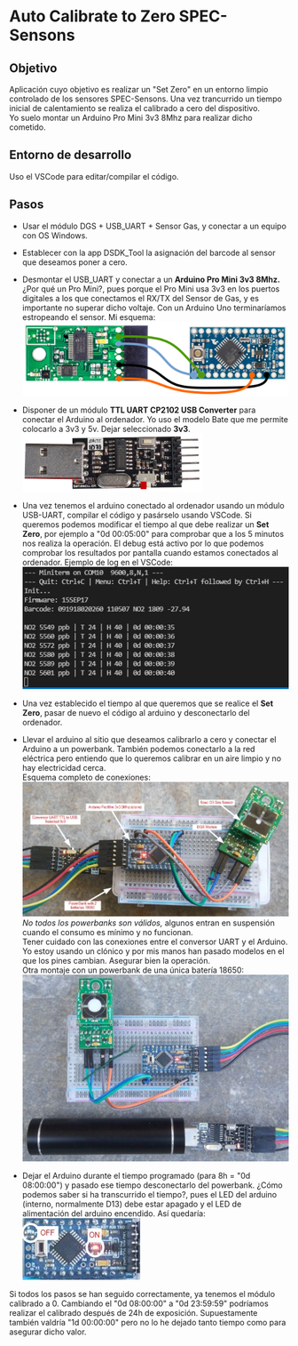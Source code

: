 # Auto Calibrate to Zero SPEC-Sensons

## Objetivo
Aplicación cuyo objetivo es realizar un "Set Zero" en un entorno limpio controlado de los sensores SPEC-Sensons. Una vez trancurrido un tiempo inicial de calentamiento se realiza el calibrado a cero del dispositivo.  
Yo suelo montar un Arduino Pro Mini 3v3 8Mhz para realizar dicho cometido.

## Entorno de desarrollo
Uso el VSCode para editar/compilar el código.

## Pasos
- Usar el módulo DGS + USB_UART + Sensor Gas, y conectar a un equipo con OS Windows.
- Establecer con la app DSDK_Tool la asignación del barcode al sensor que deseamos poner a cero.
- Desmontar el USB_UART y conectar a un **Arduino Pro Mini 3v3 8Mhz.** ¿Por qué un Pro Mini?, pues porque el Pro Mini usa 3v3 en los puertos digitales a los que conectamos el RX/TX del Sensor de Gas, y es importante no superar dicho voltaje. Con un Arduino Uno terminaríamos estropeando el sensor. Mi esquema:  
![Image of DGS with Arduino Pro Mini 3v3](./doc/images/promini_dgs_schema.png)  

- Disponer de un módulo **TTL UART CP2102 USB Converter** para conectar el Arduino al ordenador. Yo uso el modelo Bate que me permite colocarlo a 3v3 y 5v. Dejar seleccionado **3v3**.  
![Image of UART USB TTL CP2102](./doc/images/bate_uart.png)  

- Una vez tenemos el arduino conectado al ordenador usando un módulo USB-UART, compilar el código y pasárselo usando VSCode. Si queremos podemos modificar el tiempo al que debe realizar un **Set Zero**, por ejemplo a "0d 00:05:00" para comprobar que a los 5 minutos nos realiza la operación. El debug está activo por lo que podemos comprobar los resultados por pantalla cuando estamos conectados al ordenador. Ejemplo de log en el VSCode:  
![Log en Vscode](./doc/images/sample_debug_init_getdata.jpg)  

- Una vez establecido el tiempo al que queremos que se realice el **Set Zero**, pasar de nuevo el código al arduino y desconectarlo del ordenador.

- Llevar el arduino al sitio que deseamos calibrarlo a cero y conectar el Arduino a un powerbank. También podemos conectarlo a la red eléctrica pero entiendo que lo queremos calibrar en un aire limpio y no hay electricidad cerca.   
Esquema completo de conexiones:  
![Montaje completo](./doc/images/promini_dgs_pbank.jpg)  
*No todos los powerbanks son válidos,* algunos entran en suspensión cuando el consumo es mínimo y no funcionan.  
Tener cuidado con las conexiones entre el conversor UART y el Arduino. Yo estoy usando un clónico y por mis manos han pasado modelos en el que los pines cambian. Asegurar bien la operación.  
Otra montaje con un powerbank de una única batería 18650:  
![Montaje completo una batería](./doc/images/promini_dgs_pbank1bat.jpg)  

- Dejar el Arduino durante el tiempo programado (para 8h = "0d 08:00:00") y pasado ese tiempo desconectarlo del powerbank.
¿Cómo podemos saber si ha transcurrido el tiempo?, pues el LED del arduino (interno, normalmente D13) debe estar apagado y el LED de alimentación del arduino encendido. Así quedaría:   
![Arduino calibrado](./doc/images/arduino_blinkoff.jpg)    


Si todos los pasos se han seguido correctamente, ya tenemos el módulo calibrado a 0. Cambiando el "0d 08:00:00" a "0d 23:59:59" podríamos realizar el calibrado después de 24h de exposición. Supuestamente también valdría "1d 00:00:00" pero no lo he dejado tanto tiempo como para asegurar dicho valor.